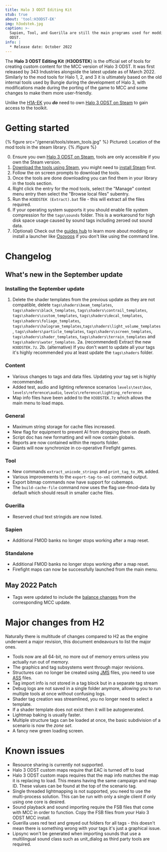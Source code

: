 ```yaml
---
title: Halo 3 ODST Editing Kit
stub: true
about: 'tool:H3ODST-EK'
img: h3odstek.jpg
caption: >-
  Sapien, Tool, and Guerilla are still the main programs used for modding Halo 3
  ODST.
info: |
  * Release date: October 2022
---
```

The **Halo 3 ODST Editing Kit** (**H3ODSTEK**) is the official set of tools for creating custom content for the MCC version of Halo 3 ODST. It was first released by 343 Industries alongside the latest update as of March 2022.
Similarly to the mod tools for Halo 1, 2, and 3 it is ultimately based on the old internal tools used by Bungie during the development of Halo 3, with modifications made during the porting of the game to MCC and some changes to make them more user-friendly.

Unlike the [H1A-EK](~) you ***do*** need to own [Halo 3 ODST on Steam][steam_purchase] to gain access to the toolkit.

# Getting started
{% figure src="/general/tools/steam_tools.jpg" %}
Pictured: Location of the mod tools in the steam library.
{% /figure %}

0. Ensure you own [Halo 3 ODST on Steam][steam_purchase], tools are only accessible if you own the Steam version.
1. [Download the tools using Steam](steam://run/1695794), you might need to [install Steam](https://store.steampowered.com/about/) first.
2. Follow the on screen prompts to download the tools.
3. Once the tools are done downloading you can find them in your library in the tools section.
4. Right click the entry for the mod tools, select the "Manage" context menu entry then select the "Browse local files" subentry.
5. Run the `H3ODSTEK (Extract).bat` file - this will extract all the files required.
6. If your operating system supports it you should enable file system compression for the `tags\sounds` folder. This is a workaround for high disk space usage caused by sound tags including zeroed out sound data.
7. (Optional) Check out the [guides hub](~guides) to learn more about modding or install a launcher like [Osoyoos](~) if you don't like using the command line.

# Changelog
## What's new in the September update

### Installing the September update
1. Delete the shader templates from the previous update as they are not compatible, delete `tags\shaders\beam_templates`, `tags\shaders\black_templates`, `tags\shaders\contrail_templates`, `tags\shaders\custom_templates`, `tags\shaders\decal_templates`, `tags\shaders\foliage_templates`, `tags\shaders\halogram_templates`,`tags\shaders\light_volume_templates`, `tags\shaders\particle_templates`, `tags\shaders\screen_templates`, `tags\shaders\shader_templates`, `tags\shaders\terrain_templates` and `tags\shaders\water_templates`.
2a. (recommended) Extract the new `H3ODSTEK.7z`.
2b. (alternative) If you don't want to update all your tags it's highly recommended you at least update the `tags\shaders` folder.

### Content

* Various changes to tags and data files. Updating your tag set is highly recommended.
* Added test, audio and lighting reference scenarios `levels\test\box`, `levels\reference\audio`, `levels\reference\lighting_reference`
* Map info files have been added to the `H3ODSTEK.7z` which allows the main menu to load maps.

### General

* Maximum string storage for cache files increased.
* New flag for equipment to prevent AI from dropping them on death.
* Script doc has new formatting and will now contain globals.
* Reports are now contained within the reports folder.
* Giants will now synchronize in co-operative Firefight games.

### Tool

* New commands `extract_unicode_strings` and `print_tag_to_XML` added.
* Various improvements to the `export-tag-to-xml` command output.
* Export bitmap commands now have support for cubemaps.
* The `build-cache-file` command now uses the flag use-fmod-data by default which should result in smaller cache files.

### Guerilla

* Reserved chud text stringids are now listed.

### Sapien

* Additional FMOD banks no longer stops working after a map reset.

### Standalone

* Additional FMOD banks no longer stops working after a map reset.
* Firefight maps can now be successfully launched from the main menu.

## May 2022 Patch
* Tags were updated to include the [balance changes](https://support.halowaypoint.com/hc/en-us/articles/5178835359380-Halo-The-Master-Chief-Collection-MCC-Update-April-2022) from the corresponding MCC update.

# Major changes from H2
Naturally there is multitude of changes compared to H2 as the engine underwent a major revision, this document endeavours to list the major ones.

* Tools now are all 64-bit, no more out of memory errors unless you actually run out of memory.
* The graphics and tag subsystems went through major revisions.
* Structures can no longer be created using [JMS](~) files, you need to use [ASS](~) files.
* Tag import info is not stored in a tag block but in a separate tag stream
* Debug logs are not saved in a single folder anymore, allowing you to run multiple tools at once without confusing logs.
* Shader tag creation was streamlined, you no longer need to select a template.
* If a shader template does not exist then it will be autogenerated.
* Lightmap baking is usually faster.
* Multiple structure tags can be loaded at once, the basic subdivision of a scenario is now the *zone set*.
* A fancy new green loading screen.

# Known issues

* Resource sharing is currently not supported.
* Halo 3 ODST custom maps require that EAC is turned off to load
* Halo 3 ODST custom maps requires that the map info matches the map it is replacing to load. This means having the same campaign and map ID. These values can be found at the top of the scenario tag.
* Single threaded lightmapping is not supported, you need to use the multi-process solution. This can be run with only a single client if only using one core is desired.
* Sound playback and sound importing require the FSB files that come with MCC in order to function. Copy the FSB files from your Halo 3 ODST MCC install.
* Guerilla uses red text and greyed out folders for all tags - this doesn't mean there is something wrong with your tags it's just a graphical issue.
* Lipsync won't be generated when importing sounds that use a multilingual sound class such as unit_dialog as third party tools are required.

[steam_purchase]: https://store.steampowered.com/app/1064272
